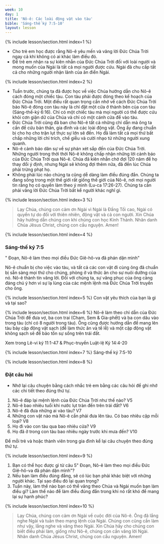 ```yaml
---
week: 10
day: 1
title: 'Nô-ê: Các loài động vật vào tàu'
bible: 'Sáng-thế ký 7:5-10'
layout: lesson
---
```



{% include lesson/section.html index=1 %}
- Cho trẻ em học được rằng Nô-ê yêu mến và vâng lời Đức Chúa Trời ngay cả khi không có ai khác làm điều đó.
- Để trẻ em nhận ra sự kiên nhẫn của Đức Chúa Trời đối với loài người và mong muốn của Ngài là tất cả mọi người được cứu. Ngài đã chu cấp tất cả cho những người nhận lãnh của ân điển Ngài.


{% include lesson/section.html index=2 %}
- Tuần trước, chúng ta đã được học về việc Chúa hướng dẫn cho Nô-ê cách đóng một chiếc tàu. Con tàu phải được đóng theo kế hoạch của Đức Chúa Trời. Một điều rất quan trọng cần nhớ về cách Đức Chúa Trời bảo Nô-ê đóng con tàu này là chỉ đặt một cửa ở thành bên của con tàu (Sáng-thế-ký 6:16). Chỉ có một chiếc tàu mà mọi người có thể được cứu khỏi cơn giận dữ của Chúa và chỉ có một cánh cửa để vào tàu.
- Đức Chúa Trời cũng đã ban cho Nô-ê tất cả những chỉ dẫn mà ông ta cần để cứu bản thân, gia đình và các loài động vật. Ông ấy đang chuẩn bị cho họ cho trận lụt thực sự lớn sẽ đến. Họ đã làm tất cả mọi thứ bất chấp những lời chỉ trích, chế giễu và cười nhạo từ những người xung quanh.
 - Nô-ê cảnh báo dân sự về sự phán xét sắp đến của Đức Chúa Trời. Những người trong thời thời Nô-ê không chấp nhận những lời cảnh báo của Đức Chúa Trời qua Nô-ê. Chúa đã kiên nhẫn chờ đợi 120 năm để họ thay đổi ý định, nhưng Ngài sẽ không đợi thêm nữa, đã đến lúc Chúa phải trừng phạt họ.
- Không phải lúc nào chúng ta cũng dễ dàng làm điều đúng đắn. Chúng ta đang sống trong một thế giới rất giống thế giới của Nô-ê, nơi mọi người tin rằng họ có quyền làm theo ý mình (Lu-ca 17:26-27). Chúng ta cần phải vâng lời Đức Chúa Trời bất kể người khác nghĩ gì.


{% include lesson/section.html index=3 %}
> Lạy Chúa, chúng con cảm ơn Ngài vì Ngài là Đấng Tối cao, Ngài có quyền tự do đối với thiên nhiên, động vật và cả con người. Xin Chúa hãy hướng dẫn chúng con khi chúng con học Kinh Thánh. Nhân danh Chúa Jêsus Christ, chúng con cầu nguyện. Amen!


{% include lesson/section.html index=4 %}
### Sáng-thế ký 7:5 
" Đoạn, Nô-ê làm theo mọi điều Đức Giê-hô-va đã phán dặn mình"

Nô-ê chuẩn bị cho việc vào tàu, và tất cả các con vật đi cùng ông đã chuẩn bị sẵn sàng mọi thứ cho chúng, phòng ở và thức ăn cho sự nuôi dưỡng của nó. Nô-ê thành tín vâng lời. Đối với chúng ta, sự vâng phục của ông càng đáng chú ý hơn vì sự lạ lùng của các mệnh lệnh mà Đức Chúa Trời truyền cho ông.


{% include lesson/section.html index=5 %}
Con vật yêu thích của bạn là gì và tại sao?


{% include lesson/section.html index=6 %}
Nô-ê làm theo chỉ dẫn của Đức Chúa Trời để đưa vợ, ba con trai (Cham, Sem & Gia-phết) và ba con dâu vào trong tàu (chỉ có 8 người trong tàu). Ông cũng được hướng dẫn để mang lên tàu bảy cặp động vật sạch (để làm thức ăn và tế lễ) và một cặp động vật không sạch sẽ để bảo tồn sự sống trên trái đất.

Xem trong Lê-vi ký 11:1-47 & Phục-truyền Luật-lệ Ký 14:4-20


{% include lesson/section.html index=7 %}
Sáng-thế ký 7:5-10


{% include lesson/section.html index=8 %}
### Đặt câu hỏi
- Nhớ lại câu chuyện bằng cách nhắc trẻ em bằng các câu hỏi để ghi nhớ các chi tiết theo đúng thứ tự.
1. Nô-ê đáp lại mệnh lệnh của Đức Chúa Trời như thế nào? V5
2. Nô-ê bao nhiêu tuổi khi nước lụt tràn đến trên trái đất? V6
3. Nô-ê đã đưa những ai vào tàu? V7
4. Những con vật nào mà Nô-ê cần phải đưa lên tàu. Có bao nhiêu cặp mỗi loại? V8
5. Họ đi vào con tàu qua bao nhiêu cửa? V9
6. Họ đã ở trong con tàu bao nhiêu ngày trước khi mưa đến? V10

Để mỗi trẻ và hoặc thành viên trong gia đình kể lại câu chuyện theo đúng thứ tự.


{% include lesson/section.html index=9 %}
1. Bạn có thể học được gì từ câu 5" Đoạn, Nô-ê làm theo mọi điều Đức Giê-hô-va đã phán dặn mình"?
2. Nếu bạn làm điều đúng đắng, sẽ có lúc bạn phải khác biệt với những người khác. Tại sao điều đó lại quan trọng?
3. Tuần này, làm thế nào bạn có thể vâng theo Chúa và Ngài muốn bạn làm điều gì? Làm thế nào để làm điều đúng đắn trong khi nó rất khó để mang lại sự hạnh phúc?


{% include lesson/section.html index=10 %}
> Lạy Chúa, chúng con cảm ơn Ngài về cuộc đời của Nô-ê. Ông đã lắng nghe Ngài và tuân theo mạng lệnh của Ngài. Chúng con cũng cần làm như vậy, lắng nghe và vâng theo Ngài. Xin Chúa hãy cho chúng con biết điều phải làm, giống như Nô-ê, chúng con cần vâng lời Ngài. Nhân danh Chúa Jêsus Christ, chúng con cầu nguyện. Amen!
